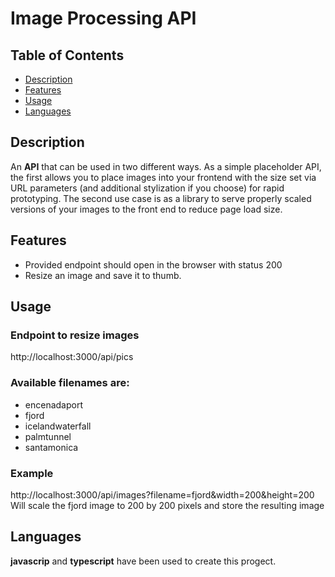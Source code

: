 # Image Processing API

## Table of Contents

* [Description](#description)
* [Features](#features)
* [Usage](#usage)
* [Languages](#languages)

## Description

An **API** that can be used in two different ways. As a simple placeholder API, the first allows you to place images into your frontend with the size set via URL parameters (and additional stylization if you choose) for rapid prototyping. The second use case is as a library to serve properly scaled versions of your images to the front end to reduce page load size. 

## Features

* Provided endpoint should open in the browser with status 200
* Resize an image and save it to thumb.

## Usage

### Endpoint to resize images

   http://localhost:3000/api/pics

###  Available filenames are:

   * encenadaport
   * fjord
   * icelandwaterfall
   * palmtunnel
   * santamonica

### Example

   http://localhost:3000/api/images?filename=fjord&width=200&height=200 Will scale the fjord image to 200 by 200 pixels and store the resulting image

## Languages

**javascrip** and **typescript** have been used to create this progect.